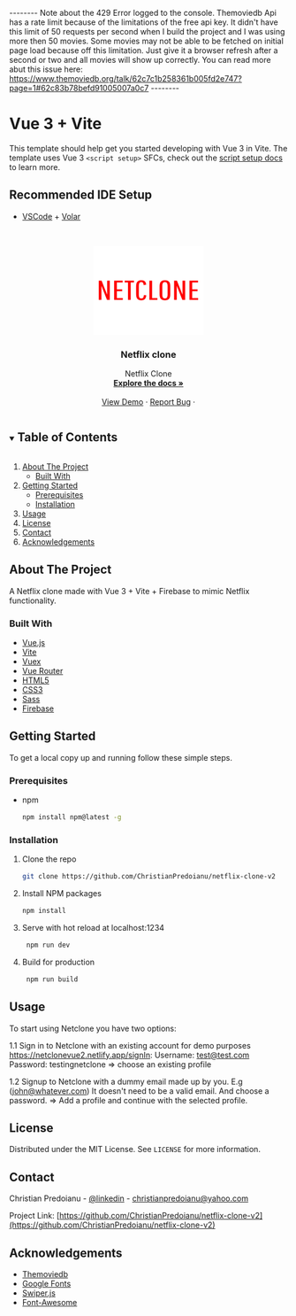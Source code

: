 -------- Note about the 429 Error logged to the console. Themoviedb Api has a rate limit because of the limitations of the free api key. It didn't have this limit of 50 requests per second when I build the project and I was using more then 50 movies. Some movies may not be able to be fetched on initial page load because off this limitation. Just give it a browser refresh after a second or two and all movies will show up correctly. You can read more abut this issue here: https://www.themoviedb.org/talk/62c7c1b258361b005fd2e747?page=1#62c83b78befd91005007a0c7 --------


# Vue 3 + Vite 

This template should help get you started developing with Vue 3 in Vite. The template uses Vue 3 `<script setup>` SFCs, check out the [script setup docs](https://v3.vuejs.org/api/sfc-script-setup.html#sfc-script-setup) to learn more.

## Recommended IDE Setup

- [VSCode](https://code.visualstudio.com/) + [Volar](https://marketplace.visualstudio.com/items?itemName=johnsoncodehk.volar) 
 
 
 <!-- PROJECT LOGO -->   
<br />
<p align="center">
  <a href="https://github.com/ChristianPredoianu/netflix-clone-v2">
    <img src="src/assets/images/netclone.png" alt="Logo" width="200" height="160">
  </a> 

  <h3 align="center">Netflix clone</h3>
   
  <p align="center">
   Netflix Clone
    <br />
    <a href="https://github.com/ChristianPredoianu/netflix-clone-v2"><strong>Explore the docs »</strong></a>
    <br />
    <br />
    <a href="https://netclonevue2.netlify.app/">View Demo</a>
    ·
    <a href="https://github.com/ChristianPredoianu/netflix-clone-v2/issues">Report Bug</a>
    ·  
   
  </p>
</p>

 

<!-- TABLE OF CONTENTS -->
<details open="open">
  <summary><h2 style="display: inline-block">Table of Contents</h2></summary>
  <ol>
    <li>
      <a href="#about-the-project">About The Project</a>
      <ul>
        <li><a href="#built-with">Built With</a></li>
      </ul>
    </li>
    <li>
      <a href="#getting-started">Getting Started</a>
      <ul>
        <li><a href="#prerequisites">Prerequisites</a></li>
        <li><a href="#installation">Installation</a></li>
      </ul>
    </li>
    <li><a href="#usage">Usage</a></li>
    <li><a href="#license">License</a></li>
    <li><a href="#contact">Contact</a></li>
    <li><a href="#acknowledgements">Acknowledgements</a></li>
  </ol>
</details>



<!-- ABOUT THE PROJECT -->
## About The Project

A Netflix clone made with Vue 3 + Vite + Firebase to mimic Netflix functionality.

### Built With

* [Vue.js](https://vuejs.org/)
* [Vite](https://vitejs.dev/)
* [Vuex](https://vuex.vuejs.org/)
* [Vue Router](https://router.vuejs.org/)
* [HTML5](https://developer.mozilla.org/en-US/docs/Glossary/HTML5)
* [CSS3](https://developer.mozilla.org/en-US/docs/Web/CSS)
* [Sass](https://sass-lang.com/)
* [Firebase](https://firebase.google.com/?gclid=CjwKCAjwo_KXBhAaEiwA2RZ8hI3FPK5630oR5OFUcmh5Y0_KPSDC28YPeujdLrVpk85-YyXq9Z4HLRoCE3AQAvD_BwE&gclsrc=aw.ds)


<!-- GETTING STARTED -->
## Getting Started

To get a local copy up and running follow these simple steps.

### Prerequisites

* npm
  ```sh
  npm install npm@latest -g
  ```

### Installation

1. Clone the repo
   ```sh
   git clone https://github.com/ChristianPredoianu/netflix-clone-v2
   ```
2. Install NPM packages
   ```sh
   npm install
   ``` 
3. Serve with hot reload at localhost:1234
   ```sh
    npm run dev
   ``` 
5. Build for production 
   ```sh
    npm run build
   
   ```

   

   
   
   
   
   
<!-- USAGE EXAMPLES -->
## Usage



To start using Netclone you have two options:

1.1 Sign in to Netclone with an existing account for demo purposes https://netclonevue2.netlify.app/signIn:
Username: test@test.com
Password: testingnetclone => choose an existing profile

1.2 Signup to Netclone with a dummy email made up by you. E.g (john@whatever.com) It doesn't need to be a valid email. And choose a password. => Add a profile and continue with the selected profile.

 


<!-- LICENSE -->
## License

Distributed under the MIT License. See `LICENSE` for more information.


<!-- CONTACT -->
## Contact

Christian Predoianu - [@linkedin](https://se.linkedin.com/in/christian-predoianu-369218157) - christianpredoianu@yahoo.com

Project Link: [https://github.com/ChristianPredoianu/netflix-clone-v2](https://github.com/ChristianPredoianu/netflix-clone-v2)



<!-- ACKNOWLEDGEMENTS --> 
## Acknowledgements
* [Themoviedb](https://www.themoviedb.org/)
* [Google Fonts](https://fonts.google.com/)
* [Swiper.js](https://swiperjs.com/)
* [Font-Awesome](https://fontawesome.com/)



<!-- MARKDOWN LINKS & IMAGES -->
<!-- https://www.markdownguide.org/basic-syntax/#reference-style-links -->
[contributors-shield]: https://img.shields.io/github/contributors/github_username/repo.svg?style=for-the-badge
[contributors-url]: https://github.com/github_username/repo/graphs/contributors
[forks-shield]: https://img.shields.io/github/forks/github_username/repo.svg?style=for-the-badge
[forks-url]: https://github.com/github_username/repo/network/members
[stars-shield]: https://img.shields.io/github/stars/github_username/repo.svg?style=for-the-badge
[stars-url]: https://github.com/github_username/repo/stargazers
[issues-shield]: https://img.shields.io/github/issues/github_username/repo.svg?style=for-the-badge
[issues-url]: https://github.com/github_username/repo/issues
[license-shield]: https://img.shields.io/github/license/github_username/repo.svg?style=for-the-badge 
[license-url]: https://github.com/github_username/repo/blob/master/LICENSE.txt 
[linkedin-shield]: https://img.shields.io/badge/-LinkedIn-black.svg?style=for-the-badge&logo=linkedin&colorB=555
[linkedin-url]: https://linkedin.com/in/github_username    
 
 
 
